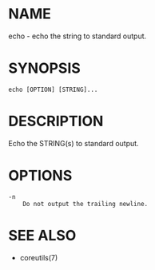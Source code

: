 # NAME
echo - echo the string to standard output.

# SYNOPSIS

    echo [OPTION] [STRING]...

# DESCRIPTION
Echo the STRING(s) to standard output.

# OPTIONS

    -n
        Do not output the trailing newline.

# SEE ALSO
- coreutils(7)
